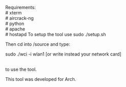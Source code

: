 Requirements:
<br>	# xterm
<br>	# aircrack-ng
<br>	# python
<br>	# apache
<br>	# hostapd
To setup the tool use sudo ./setup.sh

Then cd into /source and type: <br>

sudo ./wci -i wlan1 [or write instead your network card]

<br>to use the tool.


This tool was developed for Arch.
